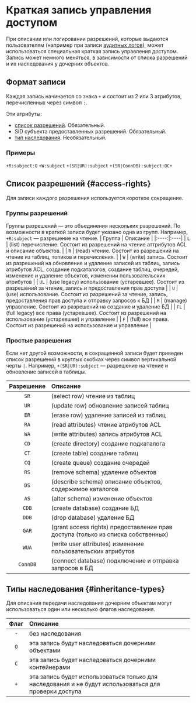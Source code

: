 # Краткая запись управления доступом

При описании или логировании разрешений, которые выдаются пользователям (например при записи [аудитных логов](./audit-log.md)), может использоваться специальная краткая запись управления доступом. Запись может немного меняться, в зависимости от списка разрешений и их наследования у дочерних объектов.

## Формат записи

Каждая запись начинается со знака `+` и состоит из 2 или 3 атрибутов, перечисленных через символ `:`.

Эти атрибуты:

- [список разрешений](#access-rights). Обязательный.
- SID субъекта предоставленных разрешений. Обязательный.
- [тип наследования](#inheritance-types). Необязательный.

### Примеры

`+R:subject:O`
`+W:subject`
`+(SR|UR):subject`
`+(SR|ConnDB):subject:OC+`

## Список разрешений {#access-rights}

Для записи каждого разрешения используется короткое сокращение.

### Группы разрешений

Группы разрешений — это объединения нескольких разрешений. По возможности в краткой записи будет указано одна из групп.
Например, `+R:subject` — разрешение на чтение.
| Группа | Описание |
|:----:|:----|
| `L` | (list) перечисление. Состоит из разрешений на чтение аттрибутов ACL и описание объектов. |
| `R` | (read) чтение. Состоит из разрешений на чтение из таблиц, топиков и перечисления. |
| `W` | (write) запись. Состоит из разрешений на обновление и удаление записей из таблиц, запись атрибутов ACL, создание подкаталогов, создание таблиц, очередей, изменение и удаление объектов, изменении пользовательских атрибутов |
| `UL` | (use legacy) использование (устаревшее). Состоит из разрешений за чтение, запись и предоставления прав доступа |
| `U` | (use) использование. Состоит из разрешений за чтение, запись, предоставления прав доступа и отправку запросов к БД |
| `M` | (manage) управление. Состоит из разрешений на создание и удаление БД |
| `FL` | (full legacy) все права (устаревшее). Состоит из разрешений на использование (устаревшее) и управление |
| `F` | (full) все права. Состоит из разрешений на использование и управление |

### Простые разрешения

Если нет другой возможности, в сокращенной записи будет приведен список разрешений в круглых скобках через символ вертикальной черты `|`.
Например, `+(SR|UR):subject` — разрешение на чтение и обновление записей в таблицы.

| Разрешение | Описание |
|:----:|:----|
| `SR` | (select row) чтение из таблиц |
| `UR` | (update row) обновление записей таблиц |
| `ER` | (erase row) удаление записей из таблиц |
| `RA` | (read attributes) чтение атрибутов ACL |
| `WA` | (write attributes) запись атрибутов ACL |
| `CD` | (create directory) создание подкаталога |
| `CT` | (create table) создание таблиц |
| `CQ` | (create queue) создание очередей |
| `RS` | (remove schema) удаление объектов |
| `DS` | (describe schema) описание объектов, содержимое каталогов |
| `AS` | (alter schema) изменение объектов |
| `CDB` | (create database) создание БД |
| `DDB` | (drop database) удаление БД |
| `GAR` | (grant access rights) предоставление прав доступа (только из списка собственных) |
| `WUA` | (write user attributes) изменение пользовательских атрибутов |
| `ConnDB` | (connect database) подключение и отправка запросов в БД |

## Типы наследования {#inheritance-types}

Для описания передачи наследования дочерним объектам могут использоваться один или несколько флагов наследования.

| Флаг | Описание |
|:----:|:----|
| `-` | без наследования |
| `O` | эта запись будут наследоваться дочерними объектами |
| `C` | эта запись будет наследоваться дочерними контейнерами |
| `+` | эта запись будет использоваться только для наследования и не будут использоваться для проверки доступа |
